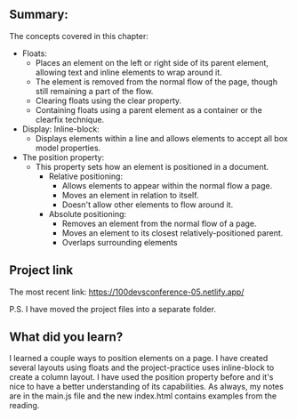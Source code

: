 ## Summary:
The concepts covered in this chapter:
* Floats:
    * Places an element on the left or right side of its parent element, allowing text and inline elements to wrap around it. 
    * The element is removed from the normal flow of the page, though still remaining a part of the flow.
    * Clearing floats using the clear property.
    * Containing floats using a parent element as a container or the clearfix technique.
* Display: Inline-block:
    * Displays elements within a line and allows elements to accept all box model properties.
* The position property:
    * This property sets how an element is positioned in a document. 
        * Relative positioning:
            * Allows elements to appear within the normal flow a page.
            * Moves an element in relation to itself.
            * Doesn't allow other elements to flow around it.
        * Absolute positioning:
            * Removes an element from the normal flow of a page.
            * Moves an element to its closest relatively-positioned parent.
            * Overlaps surrounding elements

## Project link
The most recent link:
https://100devsconference-05.netlify.app/

P.S. I have moved the project files into a separate folder.

## What did you learn?
I learned a couple ways to position elements on a page. I have created several layouts using floats and the project-practice uses inline-block to create a column layout. I have used the position property before and it's nice to have a better understanding of its capabilities. As always, my notes are in the main.js file and the new index.html contains examples from the reading. 